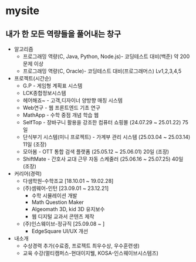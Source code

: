 # mysite
## 내가 한 모든 역량들을 풀어내는 창구
* 알고리즘
  * 프로그래밍 역량(C, Java, Python, Node.js)- 코딩테스트 대비(백준) 약 200문제 이상
  * 프로그래밍 역량(C, Oracle)- 코딩테스트 대비(프로그래머스) Lv1,2,3,4,5
* 프로젝트(시간순) 
  * G.P - 게임형 계획표 시스템
  * LCK종합정보시스템
  * 헤어해죠~ - 고객,디자이너 양방향 매칭 시스템
  * Web연구 - 웹 프론트엔드 기초 연구
  * MathApp - 수학 중점 개념 학습 웹
  * SelfTop - 장바구니 활용을 강조한 컴퓨터 쇼핑몰 (24.07.29 ~ 25.01.22) 75일
  * 단식부기 시스템(미니 프로젝트) - 가계부 관리 시스템 (25.03.04 ~ 25.03.14) 11일 (조장)
  * 모아봄 - OTT 통합 검색 플랫폼 (25.05.12 ~ 25.06.01) 20일 (조장)
  * ShiftMate - 간호사 교대 근무 자동 스케줄러 (25.06.16 ~ 25.07.25) 40일 (조장)
* 커리어(경력)
  * 다샘학원-수학조교 [18.10.01 ~ 19.02.28]
  * (주)셈웨어-인턴 [23.09.01 ~ 23.12.21]
    * 수학 시뮬레이션 개발
    * Math Question Maker
    * Algeomath 3D, kid 3D 유지보수
    * 웹 디지털 교과서 콘텐츠 제작
  * (주)인스웨이브-정규직 [25.09.08 ~ ]
    * EdgeSquare UI/UX 개선 
* 내소개
  * 수상경력 추가(수료증, 프로젝트 최우수상, 우수훈련생)
  * 교육 수강(멀티캠퍼스-현대이지웰, KOSA-인스웨이브시스템즈)
